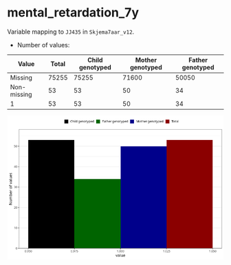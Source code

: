 # mental_retardation_7y
Variable mapping to `JJ435` in `Skjema7aar_v12`.
- Number of values:

| Value | Total | Child genotyped | Mother genotyped | Father genotyped |
| ----- | ----- | --------------- | ---------------- | ---------------- |
| Missing | 75255 | 75255 | 71600 | 50050 |
| Non-missing | 53 | 53 | 50 | 34 |
| 1 | 53 | 53 | 50 | 34 |



![](mental_retardation_7y_n.png)



